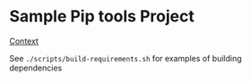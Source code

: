# Sample Pip tools Project

[Context](https://github.com/renovatebot/renovate/issues/2334#issuecomment-576337192)

See `./scripts/build-requirements.sh` for examples of building dependencies